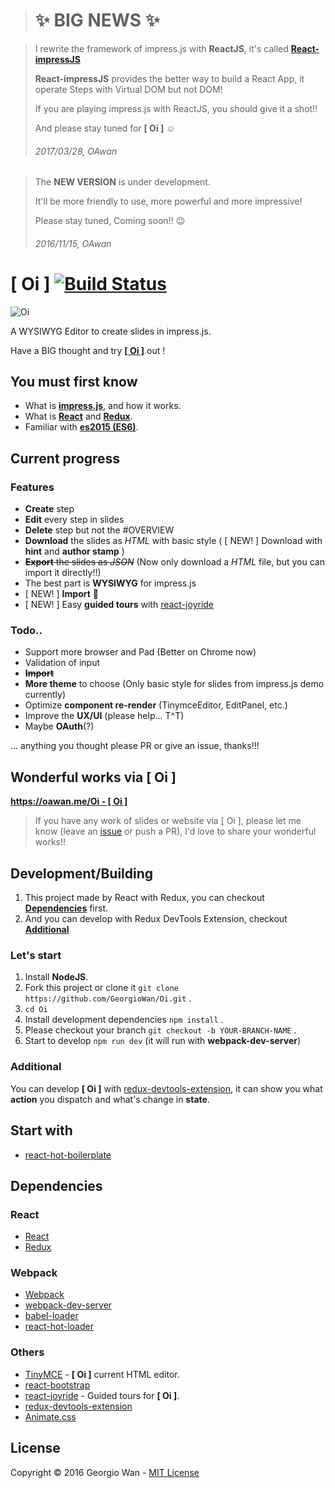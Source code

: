> # :sparkles: BIG NEWS :sparkles:

> I rewrite the framework of impress.js with **ReactJS**, it's called [**React-impressJS**](https://github.com/GeorgioWan/react-impressjs)
>
> **React-impressJS** provides the better way to build a React App, it operate Steps with Virtual DOM but not DOM!
>
> If you are playing impress.js with ReactJS, you should give it a shot!!
>
> And please stay tuned for **[ Oi ]** :relaxed:
>
> ###### *2017/03/28*, OAwan

> The **NEW VERSION** is under development.
>
> It'll be more friendly to use, more powerful and more impressive!
>
> Please stay tuned, Coming soon!! :wink:
>
> ###### *2016/11/15*, OAwan

[ Oi ] [![Build Status](https://travis-ci.org/GeorgioWan/Oi.svg?branch=master)](https://travis-ci.org/GeorgioWan/Oi)
=====================

![Oi](http://i.imgur.com/aW9JsFY.gif)

A WYSIWYG Editor to create slides in impress.js.

Have a BIG thought and try [**[ Oi ]**](https://georgiowan.github.io/Oi/editor/) out !

## You must first know

* What is [**impress.js**](https://github.com/impress/impress.js), and how it works.
* What is [**React**](https://facebook.github.io/react/) and [**Redux**](http://redux.js.org/).
* Familiar with [**es2015 (ES6)**](https://babeljs.io/docs/learn-es2015/).

## Current progress

### Features

* **Create** step
* **Edit** every step in slides
* **Delete** step but not the #OVERVIEW
* **Download** the slides as *HTML* with basic style ( [ NEW! ] Download with **hint** and **author stamp** )
* ~~**Export** the slides as *JSON*~~ (Now only download a *HTML* file, but you can import it directly!!)
* The best part is **WYSIWYG** for impress.js
* [ NEW! ] **Import** :tada:
* [ NEW! ] Easy **guided tours** with [react-joyride](https://github.com/gilbarbara/react-joyride)

### Todo..

* Support more browser and Pad (Better on Chrome now)
* Validation of input
* ~~**Import**~~
* **More theme** to choose (Only basic style for slides from impress.js demo currently)
* Optimize **component re-render** (TinymceEditor, EditPanel, etc.)
* Improve the **UX/UI** (please help... T^T)
* Maybe **OAuth**(?)

... anything you thought please PR or give an issue, thanks!!!

## Wonderful works via [ Oi ]

[**https://oawan.me/Oi - [ Oi ]**](https://oawan.me/Oi)

> If you have any work of slides or website via [ Oi ], please let me know (leave an [issue](https://github.com/GeorgioWan/Oi/issues) or push a PR), I'd love to share your wonderful works!!

## Development/Building

1. This project made by React with Redux, you can checkout [**Dependencies**](https://github.com/GeorgioWan/Oi#dependencies) first.
2. And you can develop with Redux DevTools Extension, checkout [**Additional**](https://github.com/GeorgioWan/Oi#additional)

### Let's start

1. Install **NodeJS**.
2. Fork this project or clone it `git clone https://github.com/GeorgioWan/Oi.git` .
3. `cd Oi`
4. Install development dependencies `npm install` .
5. Please checkout your branch `git checkout -b YOUR-BRANCH-NAME` .
6. Start to develop `npm run dev` (it will run with **webpack-dev-server**)

### Additional

You can develop **[ Oi ]** with [redux-devtools-extension](https://github.com/zalmoxisus/redux-devtools-extension), it can show you what **action** you dispatch and what's change in **state**.

## Start with

* [react-hot-boilerplate](https://github.com/gaearon/react-hot-boilerplate)

## Dependencies

### React

* [React](https://github.com/facebook/react)
* [Redux](https://github.com/reactjs/redux)

### Webpack

* [Webpack](https://webpack.github.io/)
* [webpack-dev-server](https://github.com/webpack/webpack-dev-server)
* [babel-loader](https://github.com/babel/babel-loader)
* [react-hot-loader](https://github.com/gaearon/react-hot-loader)

### Others

* [TinyMCE](https://github.com/instructure-react/react-tinymce) - **[ Oi ]** current HTML editor.
* [react-bootstrap](http://react-bootstrap.github.io/)
* [react-joyride](https://github.com/gilbarbara/react-joyride) - Guided tours for **[ Oi ]**.
* [redux-devtools-extension](https://github.com/zalmoxisus/redux-devtools-extension)
* [Animate.css](https://daneden.github.io/animate.css/)

## License

Copyright © 2016 Georgio Wan - [MIT License](LICENSE)
